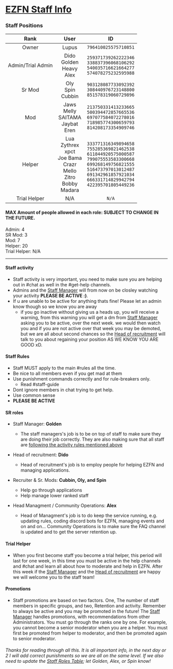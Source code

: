 # [EZFN Staff Info](https://ezfn.dev)
### Staff Positions
| Rank  | User | ID |
| :-------------: | :-------------: | :-------------: |
| Owner | Lupus | `796410025575710851` |
| Admin/Trial Admin | Dido<br>Golden<br>Heavy<br>Alex | `259371739262222346`<br>`338837396068106292`<br>`540035716621664277`<br>`574078275232595988` |
| Sr Mod | Oly<br>Spin<br>Cubbin | `903128087733092392`<br>`308440976723148800`<br>`851578319060729896` |
| Mod | Jaws<br>Melly<br>SAITAMA<br>Jaybat<br>Eren | `213750331413233665`<br>`500394472857665536`<br>`697077584072278016`<br>`718985774300659793`<br>`814208173354909746` |
| Helper | Lua<br>Zythrex<br>xpct<br>Joe Bama<br>Crazr<br>Mello<br>Zitro<br>Bobby<br>Madara | `333771316349894658`<br>`755285369821462538`<br>`611844920575000587`<br>`799075553583300668`<br>`699268149756821555`<br>`516473797013012487`<br>`691342961857921034`<br>`666331714829942794`<br>`422395701805449236` |
| Trial Helper | N/A | `N/A` |

#### MAX Amount of people allowed in each role: **SUBJECT TO CHANGE IN THE FUTURE.**
 Admin: 4<br>
 SR Mod: 3<br>
 Mod: 7<br>
 Helper: 20<br>
 Trial Helper: N/A<br>
 
 ---

#### Staff activity 
 - Staff activity is very important, you need to make sure you are helping out in #chat as well in the #get-help channels.
 - Admins and the [Staff Manager](https://github.com/Alex-mar124/EZFN-Staff-Info#sr-roles) will from now on be closley watching your activity **PLEASE BE ACTIVE :)**.
 - If u are unable to be active for anything thats fine! Please let an admin know though so we know you are away
    - if you go inactive without giving us a heads up, you will receive a warning, from this warning you will get a dm from [Staff Manager](https://github.com/Alex-mar124/EZFN-Staff-Info#sr-roles) asking you to be active, over the next week. we would then watch you and if you are not active over that week you may be demoted, but we are all about second chances so the [Head of recruitment](https://github.com/Alex-mar124/EZFN-Staff-Info#sr-roles) will talk to you about regaining your position AS WE KNOW YOU ARE GOOD xD.

#### Staff Rules
- Staff MUST apply to the main #rules all the time. 
- Be nice to all members even if you get mad at them
- Use punishment commands correctly and for rule-breakers only.
  - Read #staff-guide
- Dont ignore members in chat trying to get help. 
- Use common sense 
- **PLEASE BE ACTIVE**


#### SR roles 
- Staff Manager: **Golden**

  - The staff managers's job is to be on top of staff to make sure they are doing their job correctly. They are also making sure that all staff are [following the activity rules mentioned above](https://github.com/Alex-mar124/EZFN-Staff-Info#staff-activity) 

- Head of recruitment: **Dido**
  - Head of recruitment's job is to employ people for helping EZFN and managing applications.

- Recruiter & Sr. Mods: **Cubbin, Oly, and Spin**
  - Help go through applications
  - Help manage lower ranked staff

- Head Managment / Community Operations: **Alex** 
  - Head of Managment's job is to do keep the service running, e.g. updating rules, coding discord bots for EZFN, managing events and on and on... Community Operations is to make sure the FAQ channel is updated and to get the server retention up. 
  
#### Trial Helper  
 - When you first become staff you become a trial helper, this period will last for one week, in this time you must be active in the help channels and #chat and learn all about how to moderate and help in EZFN. After this week if the [Staff Manager](https://github.com/Alex-mar124/EZFN-Staff-Info#sr-roles) and the [Head of recruitment](https://github.com/Alex-mar124/EZFN-Staff-Info#sr-roles) are happy we will welcome you to the staff team!

#### Promotions
 - Staff promotions are based on two factors. One, The number of staff members in specific groups, and two, Retention and activity. Remember to always be active and you may be promoted in the future! The [Staff Manager](https://github.com/Alex-mar124/EZFN-Staff-Info#sr-roles) handles promotions, with recommendations from other Administrators. You must go through the ranks one by one. For example, you cannot become a senior moderator when you are a helper. You must first be promoted from helper to moderator, and then be promoted again to senior moderator.

###### Thanks for reading through all this. It is all important info, in the next day or 2 I will add correct punishments so we are all on the same level. If we also need to update the [Staff Roles Table](https://github.com/Alex-mar124/EZFN-Staff-Info#staff-positions); let Golden, Alex, or Spin know!
